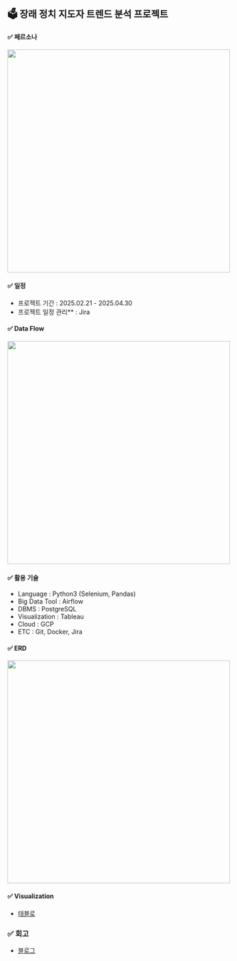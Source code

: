 ## 🗳️ 장래 정치 지도자 트렌드 분석 프로젝트

#### ✅ 페르소나
<img src="https://github.com/user-attachments/assets/0f322674-12a0-48dd-920b-72f27f95ab95" width="500"/>

#### ✅ 일정 
- 프로젝트 기간 : 2025.02.21 - 2025.04.30
- 프로젝트 일정 관리** : Jira 
  
#### ✅ Data Flow
<img src="https://github.com/user-attachments/assets/9c70340b-7872-42e1-81bb-b1feb1590023" width="500"/>

#### ✅ 활용 기술
- Language : Python3 (Selenium, Pandas)
- Big Data Tool : Airflow
- DBMS : PostgreSQL
- Visualization : Tableau 
- Cloud : GCP
- ETC : Git, Docker, Jira

#### ✅ ERD
<img src="https://github.com/user-attachments/assets/4ebb96f9-7c5d-4b4d-a629-7cd529960ad1" width="500"/>

#### ✅ Visualization
- [태블로](https://public.tableau.com/app/profile/seohui.cho/viz/2_17429160891360/2025)

### ✅ 회고
- [블로그](https://velog.io/@toughcookie/series/%EC%9E%A5%EB%9E%98-%EC%A0%95%EC%B9%98-%EC%A7%80%EB%8F%84%EC%9E%90-%ED%8A%B8%EB%A0%8C%EB%93%9C-%EB%B6%84%EC%84%9D-%ED%94%84%EB%A1%9C%EC%A0%9D%ED%8A%B8)
